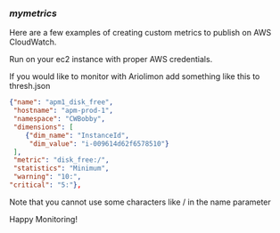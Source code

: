### *mymetrics*

Here are a few examples of creating custom metrics to publish on AWS CloudWatch.

Run on your ec2 instance with proper AWS credentials.  

If you would like to monitor with Ariolimon add something like this to thresh.json

```json
{"name": "apm1_disk_free",
 "hostname": "apm-prod-1",
 "namespace": "CWBobby",
 "dimensions": [
	{"dim_name": "InstanceId",
	 "dim_value": "i-009614d62f6578510"}
 ],
 "metric": "disk_free:/",
 "statistics": "Minimum",
 "warning": "10:",
"critical": "5:"},
```

Note that you cannot use some characters like / in the name parameter

Happy Monitoring!

